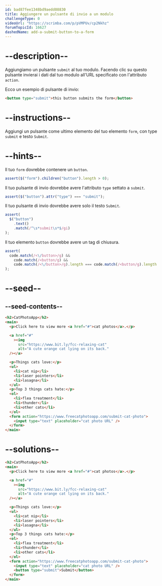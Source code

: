 ```yaml
---
id: bad87fee1348bd9aedd08830
title: Aggiungere un pulsante di invio a un modulo
challengeType: 0
videoUrl: "https://scrimba.com/p/pVMPUv/cp2Nkhz"
forumTopicId: 16627
dashedName: add-a-submit-button-to-a-form
---
```


# --description--

Aggiungiamo un pulsante `submit` al tuo modulo. Facendo clic su questo pulsante invierai i dati dal tuo modulo all'URL specificato con l'attributo `action`.

Ecco un esempio di pulsante di invio:

```html
<button type="submit">this button submits the form</button>
```

# --instructions--

Aggiungi un pulsante come ultimo elemento del tuo elemento `form`, con type `submit` e testo `Submit`.

# --hints--

Il tuo `form` dovrebbe contenere un `button`.

```js
assert($("form").children("button").length > 0);
```

Il tuo pulsante di invio dovrebbe avere l'attributo `type` settato a `submit`.

```js
assert($("button").attr("type") === "submit");
```

Il tuo pulsante di invio dovrebbe avere solo il testo `Submit`.

```js
assert(
  $("button")
    .text()
    .match(/^\s*submit\s*$/gi)
);
```

Il tuo elemento `button` dovrebbe avere un tag di chiusura.

```js
assert(
  code.match(/<\/button>/g) &&
    code.match(/<button/g) &&
    code.match(/<\/button>/g).length === code.match(/<button/g).length
);
```

# --seed--

## --seed-contents--

```html
<h2>CatPhotoApp</h2>
<main>
  <p>Click here to view more <a href="#">cat photos</a>.</p>

  <a href="#"
    ><img
      src="https://www.bit.ly/fcc-relaxing-cat"
      alt="A cute orange cat lying on its back."
  /></a>

  <p>Things cats love:</p>
  <ul>
    <li>cat nip</li>
    <li>laser pointers</li>
    <li>lasagna</li>
  </ul>
  <p>Top 3 things cats hate:</p>
  <ol>
    <li>flea treatment</li>
    <li>thunder</li>
    <li>other cats</li>
  </ol>
  <form action="https://www.freecatphotoapp.com/submit-cat-photo">
    <input type="text" placeholder="cat photo URL" />
  </form>
</main>
```

# --solutions--

```html
<h2>CatPhotoApp</h2>
<main>
  <p>Click here to view more <a href="#">cat photos</a>.</p>

  <a href="#"
    ><img
      src="https://www.bit.ly/fcc-relaxing-cat"
      alt="A cute orange cat lying on its back."
  /></a>

  <p>Things cats love:</p>
  <ul>
    <li>cat nip</li>
    <li>laser pointers</li>
    <li>lasagna</li>
  </ul>
  <p>Top 3 things cats hate:</p>
  <ol>
    <li>flea treatment</li>
    <li>thunder</li>
    <li>other cats</li>
  </ol>
  <form action="https://www.freecatphotoapp.com/submit-cat-photo">
    <input type="text" placeholder="cat photo URL" />
    <button type="submit">Submit</button>
  </form>
</main>
```
